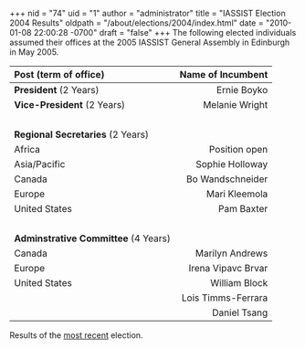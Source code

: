 +++
nid = "74"
uid = "1"
author = "administrator"
title = "IASSIST Election 2004 Results"
oldpath = "/about/elections/2004/index.html"
date = "2010-01-08 22:00:28 -0700"
draft = "false"
+++
The following elected individuals assumed their offices at the 2005
IASSIST General Assembly in Edinburgh in May 2005.

|Post (term of office)|Name of Incumbent|
|:---|---:|
| **President** (2 Years)              | Ernie Boyko                       |
| **Vice-President** (2 Years)          | Melanie Wright                    |
|&nbsp;|&nbsp;| 
| **Regional Secretaries** (2 Years)    |                  |
| Africa                            | Position open                     |
| Asia/Pacific                      | Sophie Holloway                   |
| Canada                            | Bo Wandschneider                  |
| Europe                            | Mari Kleemola                     |
| United States                     | Pam Baxter                        |
|&nbsp;|&nbsp;| 
| **Adminstrative Committee** (4 Years)| | 
| Canada| Marilyn Andrews| 
| Europe| Irena Vipavc Brvar| 
| United States| William Block| 
| | Lois Timms-Ferrara| 
| | Daniel Tsang| 

Results of the [most recent](/about/iassist-elections/) election.
